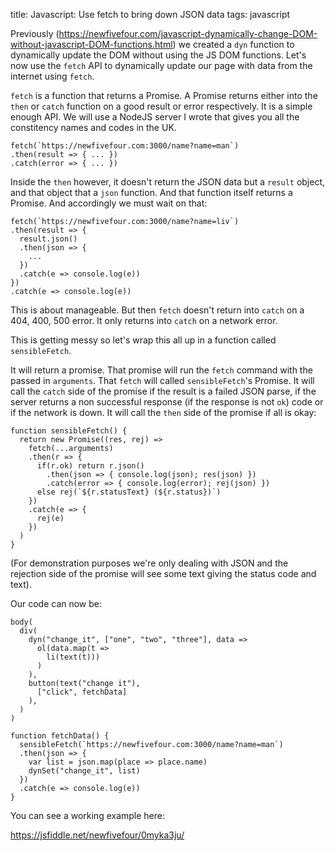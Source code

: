 title: Javascript: Use fetch to bring down JSON data
tags: javascript

Previously (https://newfivefour.com/javascript-dynamically-change-DOM-without-javascript-DOM-functions.html) we created a `dyn` function to dynamically update the DOM without using the JS DOM functions. Let's now use the `fetch` API to dynamically update our page with data from the internet using `fetch`.

`fetch` is a function that returns a Promise. A Promise returns either into the `then` or `catch` function on a good result or error respectively. It is a simple enough API. We will use a NodeJS server I wrote that gives you all the constitency names and codes in the UK.

```
fetch(`https://newfivefour.com:3000/name?name=man`)
.then(result => { ... })
.catch(error => { ... })
```

Inside the `then` however, it doesn't return the JSON data but a `result` object, and that object that a `json` function. And that function itself returns a Promise. And accordingly we must wait on that:

```
fetch(`https://newfivefour.com:3000/name?name=liv`)
.then(result => {
  result.json()
  .then(json => {
    ...
  })
  .catch(e => console.log(e))
})
.catch(e => console.log(e))
```

This is about manageable. But then `fetch` doesn't return into `catch` on a 404, 400, 500 error. It only returns into `catch` on a network error. 

This is getting messy so let's wrap this all up in a function called `sensibleFetch`. 

It will return a promise. That promise will run the `fetch` command with the passed in `arguments`. That `fetch` will called `sensibleFetch`'s Promise. It will call the `catch` side of the promise if the result is a failed JSON parse, if the server returns a non successful response (if the response is not `ok`) code or if the network is down. It will call the `then` side of the promise if all is okay:

```
function sensibleFetch() {
  return new Promise((res, rej) => 
    fetch(...arguments)
    .then(r => {
      if(r.ok) return r.json()
        .then(json => { console.log(json); res(json) })
        .catch(error => { console.log(error); rej(json) })
      else rej(`${r.statusText} (${r.status})`)
    })
    .catch(e => {
      rej(e)
    })
  )
}
```

(For demonstration purposes we're only dealing with JSON and the rejection side of the promise will see some text giving the status code and text).

Our code can now be:

```
body(
  div(
    dyn("change_it", ["one", "two", "three"], data =>
      ol(data.map(t =>
        li(text(t)))
      )
    ),
    button(text("change it"), 
      ["click", fetchData]
    ),
  )
)

function fetchData() {
  sensibleFetch(`https://newfivefour.com:3000/name?name=man`)
  .then(json => {
    var list = json.map(place => place.name)
    dynSet("change_it", list)
  })
  .catch(e => console.log(e))
}
```

You can see a working example here:

https://jsfiddle.net/newfivefour/0myka3ju/
